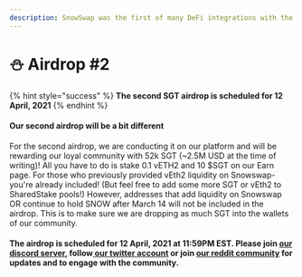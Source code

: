 ```yaml
---
description: SnowSwap was the first of many DeFi integrations with the SharedStake protocol
---
```


# ⛄ Airdrop #2

{% hint style="success" %}
**The second SGT airdrop is scheduled for 12 April, 2021**
{% endhint %}

#### Our second airdrop will be a bit different

For the second airdrop, we are conducting it on our platform and will be rewarding our loyal community with 52k SGT \(~2.5M USD at the time of writing\)! All you have to do is stake 0.1 vETH2 and 10 $SGT on our Earn page. For those who previously provided vEth2 liquidity on Snowswap- you're already included! (But feel free to add some more SGT or vEth2 to SharedStake pools!) However, addresses that add liquidity on Snowswap OR continue to hold SNOW after March 14 will not be included in the airdrop. This is to make sure we are dropping as much SGT into the wallets of our community.


#### The airdrop is scheduled for 12 April, 2021 at 11:59PM EST. Please join [our discord server](https://discord.com/invite/VezkjY9udC), follow[ our twitter account](https://twitter.com/SharedStake) or join [our reddit community](https://www.reddit.com/r/SharedStake/) for updates and to engage with the community.

